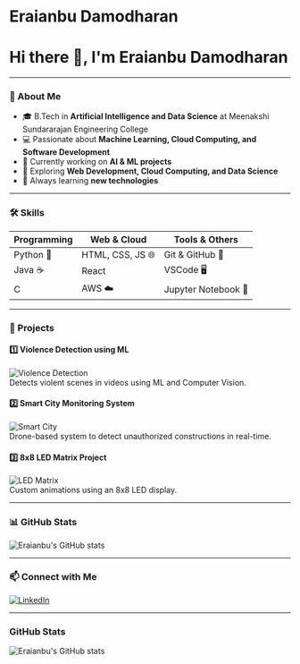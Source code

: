 # Eraianbu Damodharan
# Hi there 👋, I'm Eraianbu Damodharan

---

### 🌱 About Me
- 🎓 B.Tech in **Artificial Intelligence and Data Science** at Meenakshi Sundararajan Engineering College
- 💻 Passionate about **Machine Learning, Cloud Computing, and Software Development**
- 🚀 Currently working on **AI & ML projects**
- 🌟 Exploring **Web Development, Cloud Computing, and Data Science**
- 🌱 Always learning **new technologies**  

---

### 🛠 Skills
| Programming | Web & Cloud | Tools & Others |
|------------|------------|----------------|
| Python 🐍 | HTML, CSS, JS 🌐 | Git & GitHub 🔧 |
| Java ☕ | React | VSCode 🖥️ |
| C | AWS ☁️ | Jupyter Notebook 📓 |

---

### 📂 Projects

#### 1️⃣ Violence Detection using ML
![Violence Detection](https://raw.githubusercontent.com/yourusername/project-repo/main/preview.png)  
Detects violent scenes in videos using ML and Computer Vision.  

#### 2️⃣ Smart City Monitoring System
![Smart City](https://raw.githubusercontent.com/yourusername/project-repo/main/smartcity.png)  
Drone-based system to detect unauthorized constructions in real-time.  

#### 3️⃣ 8x8 LED Matrix Project
![LED Matrix](https://raw.githubusercontent.com/yourusername/project-repo/main/ledmatrix.png)  
Custom animations using an 8x8 LED display.

---

### 📊 GitHub Stats
![Eraianbu's GitHub stats](https://github-readme-stats.vercel.app/api?username=EraianbuDamodharan&show_icons=true&theme=radical)

---

### 📫 Connect with Me
[![LinkedIn](https://img.shields.io/badge/LinkedIn-blue?style=flat-square&logo=linkedin&logoColor=white)](https://www.linkedin.com/in/eraianbu-damodharan/)  

---

### GitHub Stats
![Eraianbu's GitHub stats](https://github-readme-stats.vercel.app/api?username=EraianbuDamodharan&show_icons=true&theme=radical)
